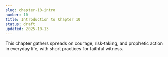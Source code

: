 ```yaml
---
slug: chapter-10-intro
number: 10
title: Introduction to Chapter 10
status: draft
updated: 2025-10-13
---
```


This chapter gathers spreads on courage, risk-taking, and prophetic action in everyday life, with short practices for faithful witness.

